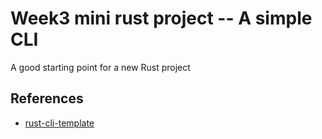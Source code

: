 # Week3 mini rust project -- A simple CLI
A good starting point for a new Rust project

## References

* [rust-cli-template](https://github.com/kbknapp/rust-cli-template)
